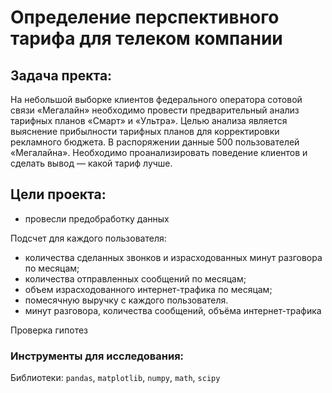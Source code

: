 # Определение перспективного тарифа для телеком компании


## Задача пректа:
На небольшой выборке клиентов федерального оператора сотовой связи «Мегалайн» необходимо провести предварительный анализ тарифных планов «Смарт» и «Ультра». Целью анализа является выяснение прибылности тарифных планов для корректировки рекламного бюджета. В распоряжении данные 500 пользователей «Мегалайна». Необходимо проанализировать поведение клиентов и сделать вывод — какой тариф лучше.

## Цели проекта:

- провесли предобработку данных

Подсчет для каждого пользователя:
- количества сделанных звонков и израсходованных минут разговора по месяцам;
- количества отправленных сообщений по месяцам;
- объем израсходованного интернет-трафика по месяцам;
- помесячную выручку с каждого пользователя.
- минут разговора, количества сообщений, объёма интернет-трафика

Проверка гипотез

### Инструменты для исследования:

Библиотеки: `pandas`, `matplotlib`, `numpy`, `math`, `scipy`
